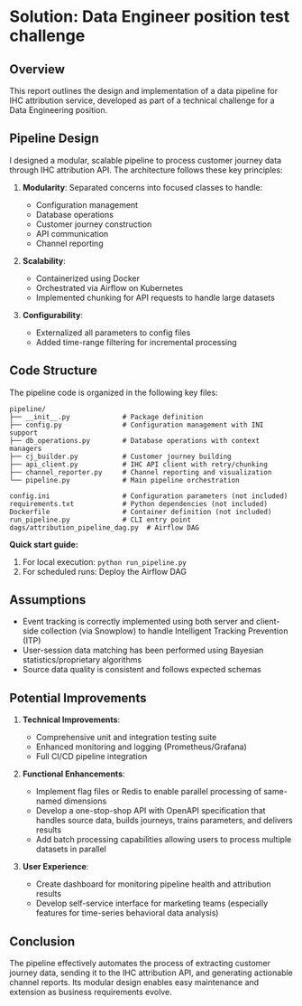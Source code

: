 # Solution: Data Engineer position test challenge

## Overview
This report outlines the design and implementation of a data pipeline for IHC attribution service, developed as part of a technical challenge for a Data Engineering position.

## Pipeline Design

I designed a modular, scalable pipeline to process customer journey data through IHC attribution API. The architecture follows these key principles:

1. **Modularity**: Separated concerns into focused classes to handle:
   - Configuration management
   - Database operations
   - Customer journey construction
   - API communication
   - Channel reporting

2. **Scalability**: 
   - Containerized using Docker
   - Orchestrated via Airflow on Kubernetes
   - Implemented chunking for API requests to handle large datasets

3. **Configurability**:
   - Externalized all parameters to config files
   - Added time-range filtering for incremental processing

## Code Structure

The pipeline code is organized in the following key files:

```
pipeline/
├── __init__.py             # Package definition
├── config.py               # Configuration management with INI support
├── db_operations.py        # Database operations with context managers
├── cj_builder.py           # Customer journey building
├── api_client.py           # IHC API client with retry/chunking
├── channel_reporter.py     # Channel reporting and visualization
└── pipeline.py             # Main pipeline orchestration

config.ini                  # Configuration parameters (not included)
requirements.txt            # Python dependencies (not included)
Dockerfile                  # Container definition (not included)
run_pipeline.py             # CLI entry point
dags/attribution_pipeline_dag.py  # Airflow DAG
```

**Quick start guide:**
1. For local execution: `python run_pipeline.py`
2. For scheduled runs: Deploy the Airflow DAG

## Assumptions

- Event tracking is correctly implemented using both server and client-side collection (via Snowplow) to handle Intelligent Tracking Prevention (ITP)
- User-session data matching has been performed using Bayesian statistics/proprietary algorithms
- Source data quality is consistent and follows expected schemas

## Potential Improvements

1. **Technical Improvements**:
   - Comprehensive unit and integration testing suite
   - Enhanced monitoring and logging (Prometheus/Grafana)
   - Full CI/CD pipeline integration

2. **Functional Enhancements**:
   - Implement flag files or Redis to enable parallel processing of same-named dimensions
   - Develop a one-stop-shop API with OpenAPI specification that handles source data, builds journeys, trains parameters, and delivers results
   - Add batch processing capabilities allowing users to process multiple datasets in parallel
   
3. **User Experience**:
   - Create dashboard for monitoring pipeline health and attribution results
   - Develop self-service interface for marketing teams (especially features for time-series behavioral  data analysis)

## Conclusion

The pipeline effectively automates the process of extracting customer journey data, sending it to the IHC attribution API, and generating actionable channel reports. Its modular design enables easy maintenance and extension as business requirements evolve.